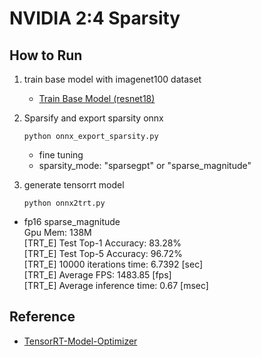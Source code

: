 # NVIDIA 2:4 Sparsity

## How to Run

1. train base model with imagenet100 dataset
    - [Train Base Model (resnet18)](tmo/base_model/README.md)

2. Sparsify and export sparsity onnx
    ```
    python onnx_export_sparsity.py
    ```
    - fine tuning 
    - sparsity_mode: "sparsegpt" or "sparse_magnitude"

3. generate tensorrt model
    ```
    python onnx2trt.py
    ```
- fp16 sparse_magnitude    
    Gpu Mem: 138M   
    [TRT_E] Test Top-1 Accuracy: 83.28%   
    [TRT_E] Test Top-5 Accuracy: 96.72%   
    [TRT_E] 10000 iterations time: 6.7392 [sec]   
    [TRT_E] Average FPS: 1483.85 [fps]   
    [TRT_E] Average inference time: 0.67 [msec]   

## Reference

- [TensorRT-Model-Optimizer](https://github.com/NVIDIA/TensorRT-Model-Optimizer)
